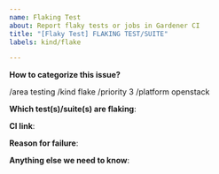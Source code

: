 ```yaml
---
name: Flaking Test
about: Report flaky tests or jobs in Gardener CI
title: "[Flaky Test] FLAKING TEST/SUITE"
labels: kind/flake

---
```


<!-- Please only use this template for submitting reports about flaky tests or jobs (pass or fail with no underlying change in code) in Gardener CI -->

**How to categorize this issue?**
<!--
Please select area, kind, and priority for this issue. This helps the community categorizing it.
Replace below TODOs or exchange the existing identifiers with those that fit best in your opinion.
If multiple identifiers make sense you can also state the commands multiple times, e.g.
  /area control-plane
  /area auto-scaling
  ...

"/area" identifiers:     audit-logging|auto-scaling|backup|certification|control-plane-migration|control-plane|cost|delivery|dev-productivity|disaster-recovery|documentation|high-availability|logging|metering|monitoring|networking|open-source|operations|ops-productivity|os|performance|quality|robustness|scalability|security|storage|testing|usability|user-management
"/kind" identifiers:     api-change|bug|cleanup|discussion|enhancement|epic|impediment|poc|post-mortem|question|regression|task|technical-debt|test
"/priority" identifiers: 1|2|3|4|5 (ordered from greatest to least)
-->
/area testing
/kind flake
/priority 3
/platform openstack

**Which test(s)/suite(s) are flaking**:

**CI link**:

**Reason for failure**:

**Anything else we need to know**:

